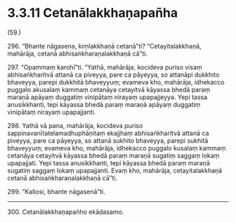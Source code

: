# 3.3.11 Cetanālakkhaṇapañha

(59.)

296\. “Bhante nāgasena, kiṃlakkhaṇā cetanā”ti? “Cetayitalakkhaṇā, mahārāja, cetanā abhisaṅkharaṇalakkhaṇā cā”ti.

297\. “Opammaṃ karohī”ti. “Yathā, mahārāja, kocideva puriso visaṃ abhisaṅkharitvā attanā ca piveyya, pare ca pāyeyya, so attanāpi dukkhito bhaveyya, parepi dukkhitā bhaveyyuṃ; evameva kho, mahārāja, idhekacco puggalo akusalaṃ kammaṃ cetanāya cetayitvā kāyassa bhedā paraṃ maraṇā apāyaṃ duggatiṃ vinipātaṃ nirayaṃ upapajjeyya. Yepi tassa anusikkhanti, tepi kāyassa bhedā paraṃ maraṇā apāyaṃ duggatiṃ vinipātaṃ nirayaṃ upapajjanti.

298\. Yathā vā pana, mahārāja, kocideva puriso sappinavanītatelamadhuphāṇitaṃ ekajjhaṃ abhisaṅkharitvā attanā ca piveyya, pare ca pāyeyya, so attanā sukhito bhaveyya, parepi sukhitā bhaveyyuṃ; evameva kho, mahārāja, idhekacco puggalo kusalaṃ kammaṃ cetanāya cetayitvā kāyassa bhedā paraṃ maraṇā sugatiṃ saggaṃ lokaṃ upapajjati. Yepi tassa anusikkhanti, tepi kāyassa bhedā paraṃ maraṇā sugatiṃ saggaṃ lokaṃ upapajjanti. Evaṃ kho, mahārāja, cetayitalakkhaṇā cetanā abhisaṅkharaṇalakkhaṇā cā”ti.

299\. “Kallosi, bhante nāgasenā”ti.

---

300\. Cetanālakkhaṇapañho ekādasamo.

